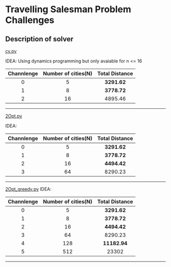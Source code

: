 Travelling Salesman Problem Challenges
======


Description of solver
---------

  [cy.py](https://github.com/Chenyang08/google-step-tsp/blob/master/cy.py "")
  
  IDEA: Using dynamics programming but only avaiable for n <= 16
  
 | Channlenge | Number of cities(N) | Total Distance |
 |:---------: |    :----------:     |  :----------:  |
 |      0     |         5           |    **3291.62**     |
 | 1|8|**3778.72**|
 |2 | 16 | 4895.46|

----

  [2Opt.py](https://github.com/Chenyang08/google-step-tsp/blob/master/2Opt.py "")
  
  IDEA:
  
  | Channlenge | Number of cities(N) | Total Distance |
 |:---------: |    :----------:     |  :----------:  |
 |      0     |         5           |    **3291.62**     |
 | 1|8|**3778.72**|
 |2 | 16 | **4494.42**|
 |3|64 |8290.23|
 
  
  
----
  [2Opt_greedy.py](https://github.com/Chenyang08/google-step-tsp/blob/master/2Opt_greedy.py "") 
  IDEA: 
 
 | Channlenge | Number of cities(N) | Total Distance |
 |:---------: |    :----------:     |  :----------:  |
 |      0     |         5           |    **3291.62**     |
 | 1|8|**3778.72**|
 |2 | 16 | **4494.42**|
 |3|64 |8290.23|
 |4 | 128 |**11182.94**|
 |5 | 512|23302|
  
-----

